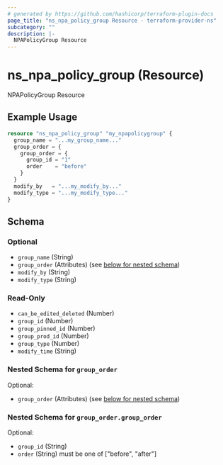 ```yaml
---
# generated by https://github.com/hashicorp/terraform-plugin-docs
page_title: "ns_npa_policy_group Resource - terraform-provider-ns"
subcategory: ""
description: |-
  NPAPolicyGroup Resource
---
```


# ns_npa_policy_group (Resource)

NPAPolicyGroup Resource

## Example Usage

```terraform
resource "ns_npa_policy_group" "my_npapolicygroup" {
  group_name = "...my_group_name..."
  group_order = {
    group_order = {
      group_id = "1"
      order    = "before"
    }
  }
  modify_by   = "...my_modify_by..."
  modify_type = "...my_modify_type..."
}
```

<!-- schema generated by tfplugindocs -->
## Schema

### Optional

- `group_name` (String)
- `group_order` (Attributes) (see [below for nested schema](#nestedatt--group_order))
- `modify_by` (String)
- `modify_type` (String)

### Read-Only

- `can_be_edited_deleted` (Number)
- `group_id` (Number)
- `group_pinned_id` (Number)
- `group_prod_id` (Number)
- `group_type` (Number)
- `modify_time` (String)

<a id="nestedatt--group_order"></a>
### Nested Schema for `group_order`

Optional:

- `group_order` (Attributes) (see [below for nested schema](#nestedatt--group_order--group_order))

<a id="nestedatt--group_order--group_order"></a>
### Nested Schema for `group_order.group_order`

Optional:

- `group_id` (String)
- `order` (String) must be one of ["before", "after"]


